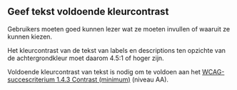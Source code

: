 ## Geef tekst voldoende kleurcontrast

Gebruikers moeten goed kunnen lezer wat ze moeten invullen of waaruit ze kunnen kiezen.

Het kleurcontrast van de tekst van labels en descriptions ten opzichte van de achtergrondkleur moet daarom 4.5:1 of hoger zijn.

Voldoende kleurcontrast van tekst is nodig om te voldoen aan het [WCAG-succescriterium 1.4.3 Contrast (minimum)](/wcag/1.4.3) (niveau AA).
